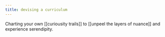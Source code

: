```yaml
---
title: devising a curriculum
---
```


Charting your own [[curiousity trails]] to [[unpeel the layers of nuance]] and experience serendipity.
